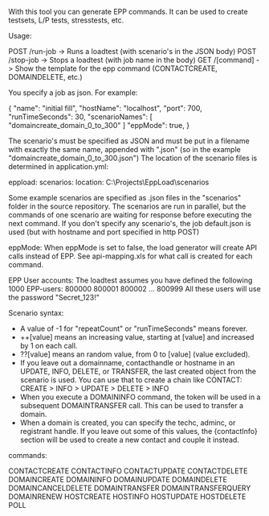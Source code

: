 With this tool you can generate EPP commands.
It can be used to create testsets, L/P tests, stresstests, etc.

Usage:

POST /run-job -> Runs a loadtest (with scenario's in the JSON body)
POST /stop-job -> Stops a loadtest (with job name in the body)
GET /[command] -> Show the template for the epp command (CONTACTCREATE, DOMAINDELETE, etc.)

You specify a job as json. For example:

{
    "name": "initial fill",
	  "hostName": "localhost",
	  "port": 700,
	  "runTimeSeconds": 30,
	  "scenarioNames": [ "domaincreate_domain_0_to_300" ]
	  "eppMode": true,
}

The scenario's must be specified as JSON and must be put in a filename
with exactly the same name, appended with ".json" (so in the example "domaincreate_domain_0_to_300.json")
The location of the scenario files is determined in application.yml:

eppload:
  scenarios:
    location: C:\Projects\EppLoad\scenarios

Some example scenarios are specified as .json files in the "scenarios" folder in the source repository.
The scenarios are run in parallel, but the commands of one scenario are waiting for response before
executing the next command.
If you don't specify any scenario's, the job default.json is used (but with hostname and port specified in http POST)

eppMode:
When eppMode is set to false, the load generator will create API calls instead of EPP.
See api-mapping.xls for what call is created for each command.

EPP User accounts:
The loadtest assumes you have defined the following 1000 EPP-users:
800000 800001 800002 ... 800999
All these users will use the password "Secret_123!"

Scenario syntax:

- A value of -1 for "repeatCount" or "runTimeSeconds" means forever.
- ++[value] means an increasing value, starting at [value] and increased by 1 on each call.
- ??[value] means an random value, from 0 to [value] (value excluded).
- If you leave out a domainname, contacthandle or hostname in an UPDATE, INFO, DELETE, or TRANSFER, the last created object from the scenario is used.
You can use that to create a chain like CONTACT: CREATE > INFO > UPDATE > DELETE > INFO
- When you execute a DOMAININFO command, the token will be used in a subsequent DOMAINTRANSFER call. This can be used to transfer a domain.
- When a domain is created, you can specify the techc, adminc, or registrant handle. 
If you leave out some of this values, the {contactInfo} section will be used to create a new contact and couple it instead.


commands: 

CONTACTCREATE
CONTACTINFO
CONTACTUPDATE
CONTACTDELETE
DOMAINCREATE
DOMAININFO
DOMAINUPDATE
DOMAINDELETE
DOMAINCANCELDELETE
DOMAINTRANSFER
DOMAINTRANSFERQUERY
DOMAINRENEW
HOSTCREATE
HOSTINFO
HOSTUPDATE
HOSTDELETE
POLL

